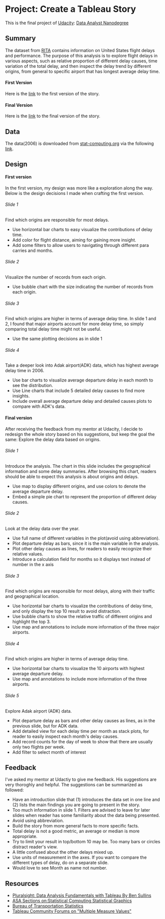# Project: Create a Tableau Story
This is the final project of [Udacity](https://www.udacity.com): [Data Analyst Nanodegree](https://www.udacity.com/course/data-analyst-nanodegree--nd002)

## Summary
The dataset from [RITA](https://www.google.com/url?q=http://www.transtats.bts.gov/OT_Delay/OT_DelayCause1.asp&sa=D&ust=1533561324828000) contains information on United States flight delays and performance. The purpose of this analysis is to explore flight delays in various aspects, such as relative proportion of different delay causes, time variation of the total delay, and then inspect the delay trend by different origins, from general to specific airport that has longest average delay time.

#### First Version
Here is the [link](https://public.tableau.com/profile/.73925158#!/vizhome/StoryVersion1/FlightDelayExplorationof2006RTIAData) to the first version of the story.

#### Final Version
Here is the [link](https://public.tableau.com/profile/.73925158#!/vizhome/RITAFlightDatasetExploretheDelayData-FinalVersion/RITAFlightDatasetExploretheDelayData) to the final version of the story.

## Data
The data(2006) is downloaded from [stat-computing.org](http://stat-computing.org/dataexpo/2009/the-data.html) via the following [link](http://stat-computing.org/dataexpo/2009/2006.csv.bz2).


## Design
#### First version
In the first version, my design was more like a exploration along the way. Below is the design decisions I made when crafting the first version.

###### Slide 1
Find which origins are responsible for most delays.
* Use horizontal bar charts to easy visualize the contributions of delay time.
* Add color for flight distance, aiming for gaining more insight.
* Add some filters to allow users to navigating through different para carries and months.

###### Slide 2
Visualize the number of records from each origin.
* Use bubble chart with the size indicating the number of records from each origin.

###### Slide 3
Find which origins are higher in terms of average delay time.
In slide 1 and 2, I found that major airports account for more delay time, so simply comparing total delay time might not be useful.
* Use the same plotting decisions as in slide 1

###### Slide 4
Take a deeper look into Adak airport(ADK) data, which has highest average delay time in 2006.
* Use bar charts to visualize average departure delay in each month to see the distribution.
* Use Line charts that include 5 detailed delay causes to find more insights.
* Include overall average departure delay and detailed causes plots to compare with ADK's data.


#### Final version
After receiving the feedback from my mentor at Udacity, I decide to redesign the whole story based on his suggestions, but keep the goal the same: Explore the delay data based on origins.

###### Slide 1
Introduce the analysis. The chart in this slide includes the geographical information and some delay summaries. After browsing this chart, readers should be able to expect this analysis is about origins and delays.
* Use map to display different origins, and use colors to denote the average departure delay.
* Embed a simple pie chart to represent the proportion of different delay causes.

###### Slide 2
Look at the delay data over the year.
* Use full name of different variables in the plot(avoid using abbreviation).
* Plot departure delay as bars, since it is the main variable in the analysis.
* Plot other delay causes as lines, for readers to easily recognize their relative values.
* Introduce a calculation field for months so it displays text instead of number in the x axis

###### Slide 3
Find which origins are responsible for most delays, along with their traffic and geographical location.
* Use horizontal bar charts to visualize the contributions of delay time, and only display the top 10 result to avoid distraction.
* Use bubble charts to show the relative traffic of different origins and highlight the top 3.
* Use map and annotations to include more information of the three major airports.

###### Slide 4
Find which origins are higher in terms of average delay time.
* Use horizontal bar charts to visualize the 10 airports with highest average departure delay.
* Use map and annotations to include more information of the three airports.

###### Slide 5
Explore Adak airport (ADK) data.
* Plot departure delay as bars and other delay causes as lines, as in the previous slide, but for ADK data.
* Add detailed view for each delay time per month as stack plots, for reader to easily inspect each month's delay causes.
* Add record counts for the day of week to show that there are usually only two flights per week.
* Add filter to select month of interest

## Feedback
I've asked my mentor at Udactiy to give me feedback. His suggestions are very thoroghly and helpful. The suggestions can be summarized as followed:
* Have an introduction slide that (1) introduces the data set in one line and (2) lists the main findings you are going to present in the story.
* Too much information in slide 1. Filters are advised to leave for later slides when reader has some familiarity about the data being presented.
* Avoid using abbreviation.
* Build the story from more general facts to more specific facts.
* Total delay is not a good metric, an average or median is more appropriate.
* Try to limit your result in top/bottom 10 may be. Too many bars or circles distract reader's view.
* A little confused about the other delays mixed up.
* Use units of measurement in the axes. If you want to compare the different types of delay, do on a separate slide.
* Would love to see Month as name not number.

## Resources
* [Pluralsight: Data Analysis Fundamentals with Tableau By Ben Sullins](https://www.pluralsight.com/courses/data-analysis-fundamentals-tableau)  
* [ASA Sections on:Statistical Computing Statistical Graphics](http://stat-computing.org/dataexpo/2009/the-data.html)  
* [Bureau of Transportation Statistics](https://www.transtats.bts.gov/OT_Delay/OT_DelayCause1.asp)  
* [Tableau Community Forums on "Multiple Measure Values"](https://community.tableau.com/ideas/1498)  
